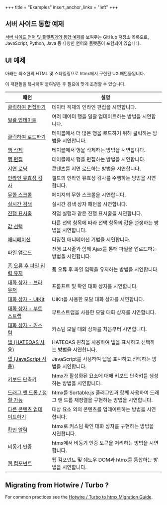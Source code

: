 +++
title = "Examples"
insert_anchor_links = "left"
+++

## 서버 사이드 통합 예제

[서버 사이드 언어 및 플랫폼과의 통합 예제](https://htmx.org/server-examples.md)를 보여주는 GitHub 저장소 목록으로, 
JavaScript, Python, Java 등 다양한 언어와 플랫폼이 포함되어 있습니다.

## UI 예제

아래는 최소한의 HTML 및 스타일링으로 htmx에서 구현된 UX 패턴들입니다.

이 패턴들을 복사하여 붙여넣은 후 필요에 맞게 조정할 수 있습니다.

| 패턴                                                  | 설명                                                            |
|-----------------------------------------------------|---------------------------------------------------------------|
| [클릭하여 편집하기](@/examples/click-to-edit.md)            | 데이터 객체의 인라인 편집을 시연합니다.                                        |
| [일괄 업데이트](@/examples/bulk-update.md)                | 여러 데이터 행을 일괄 업데이트하는 방법을 시연합니다.                                |
| [클릭하여 로드하기](@/examples/click-to-load.md)            | 테이블에서 더 많은 행을 로드하기 위해 클릭하는 방법을 시연합니다.                         |
| [행 삭제](@/examples/delete-row.md)                    | 테이블에서 행을 삭제하는 방법을 시연합니다.                                      |
| [행 편집](@/examples/edit-row.md)                      | 테이블에서 행을 편집하는 방법을 시연합니다.                                      |
| [지연 로딩](@/examples/lazy-load.md)                    | 콘텐츠를 지연 로드하는 방법을 시연합니다.                                       |
| [인라인 유효성 검사](@/examples/inline-validation.md)       | 필드의 인라인 유효성 검사를 수행하는 방법을 시연합니다.                               |
| [무한 스크롤](@/examples/infinite-scroll.md)             | 페이지의 무한 스크롤을 시연합니다.                                           |
| [실시간 검색](@/examples/active-search.md)               | 실시간 검색 상자 패턴을 시연합니다.                                          |
| [진행 표시줄](@/examples/progress-bar.md)                | 작업 실행과 같은 진행 표시줄을 시연합니다.                                      |
| [값 선택](@/examples/value-select.md)                  | 다른 선택 항목에 따라 선택 항목의 값을 설정하는 방법을 시연합니다.                        |
| [애니메이션](@/examples/animations.md)                   | 다양한 애니메이션 기법을 시연합니다.                                          |
| [파일 업로드](@/examples/file-upload.md)                 | 진행 표시줄과 함께 Ajax를 통해 파일을 업로드하는 방법을 시연합니다.                      |
| [폼 오류 후 파일 입력 유지](@/examples/file-upload-input.md)  | 폼 오류 후 파일 입력을 유지하는 방법을 시연합니다.                                 |
| [대화 상자 - 브라우저](@/examples/dialogs.md)               | 프롬프트 및 확인 대화 상자를 시연합니다.                                       |
| [대화 상자 - UIKit](@/examples/modal-uikit.md)          | UIKit을 사용한 모달 대화 상자를 시연합니다.                                   |
| [대화 상자 - 부트스트랩](@/examples/modal-bootstrap.md)      | 부트스트랩을 사용한 모달 대화 상자를 시연합니다.                                   |
| [대화 상자 - 커스텀](@/examples/modal-custom.md)           | 커스텀 모달 대화 상자를 처음부터 시연합니다.                                     |
| [탭 (HATEOAS 사용)](@/examples/tabs-hateoas.md)        | HATEOAS 원칙을 사용하여 탭을 표시하고 선택하는 방법을 시연합니다.                      |
| [탭 (JavaScript 사용)](@/examples/tabs-javascript.md)  | JavaScript를 사용하여 탭을 표시하고 선택하는 방법을 시연합니다.                      |
| [키보드 단축키](@/examples/keyboard-shortcuts.md)         | htmx가 활성화된 요소에 대해 키보드 단축키를 생성하는 방법을 시연합니다.                    |
| [드래그 앤 드롭 / 정렬 가능](@/examples/sortable.md)          | htmx를 Sortable.js 플러그인과 함께 사용하여 드래그 앤 드롭 재정렬을 구현하는 방법을 시연합니다. |
| [다른 콘텐츠 업데이트하기](@/examples/update-other-content.md) | 대상 요소 외의 콘텐츠를 업데이트하는 방법을 시연합니다.                               |
| [확인 알림](@/examples/confirm.md)                      | htmx로 커스텀 확인 대화 상자를 구현하는 방법을 시연합니다.                           |
| [비동기 인증](@/examples/async-auth.md)                  | htmx에서 비동기 인증 토큰을 처리하는 방법을 시연합니다.                             |
| [웹 컴포넌트](@/examples/web-components.md)              | 웹 컴포넌트 및 쉐도우 DOM과 htmx를 통합하는 방법을 시연합니다.                       |

## Migrating from Hotwire / Turbo ?

For common practices see the [Hotwire / Turbo to htmx Migration Guide](@/migration-guide-hotwire-turbo.md).
